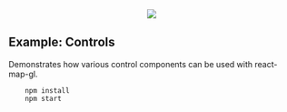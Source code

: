 <div align="center">
  <img src="https://avatars3.githubusercontent.com/u/2105791?v=3&s=200" />
</div>

## Example: Controls

Demonstrates how various control components can be used with react-map-gl.

```
    npm install
    npm start
```
